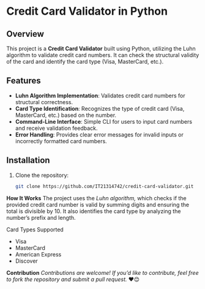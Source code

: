 # Credit Card Validator in Python

## Overview
This project is a **Credit Card Validator** built using Python, utilizing the Luhn algorithm to validate credit card numbers. It can check the structural validity of the card and identify the card type (Visa, MasterCard, etc.).

## Features
- **Luhn Algorithm Implementation**: Validates credit card numbers for structural correctness.
- **Card Type Identification**: Recognizes the type of credit card (Visa, MasterCard, etc.) based on the number.
- **Command-Line Interface**: Simple CLI for users to input card numbers and receive validation feedback.
- **Error Handling**: Provides clear error messages for invalid inputs or incorrectly formatted card numbers.

## Installation
1. Clone the repository:
   ```bash
   git clone https://github.com/IT21314742/credit-card-validator.git


**How It Works**
The project uses the _Luhn algorithm,_ which checks if the provided credit card number is valid by summing digits and ensuring the total is divisible by 10. It also identifies the card type by analyzing the number’s prefix and length.

Card Types Supported
- Visa
- MasterCard
- American Express
- Discover

**Contribution**
_Contributions are welcome! If you’d like to contribute, feel free to fork the repository and submit a pull request._ ❤😊
